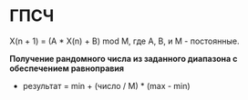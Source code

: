 # ГПСЧ

X(n + 1) = (A * X(n) + B) mod M, где A, B, и M - постоянные.


**Получение рандомного числа из заданного диапазона с обеспечением равноправия**

* результат = min + (число / M) * (max - min)